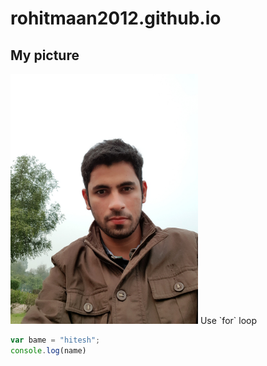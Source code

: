 # rohitmaan2012.github.io

## My picture
<!-- ![rohit maan](images/profile-pic.jpg width=300 "helloji") -->
<img src = "images/profile-pic.jpg" width=300>
Use `for` loop

```javascript
var bame = "hitesh";
console.log(name)
```
